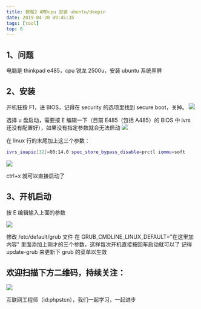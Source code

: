 ```yaml
---
title: 教程2 AMDcpu 安装 ubuntu/deepin
date: 2019-04-20 09:45:35
tags: [tool]
top: 0
---
```


## 1、问题

电脑是 thinkpad e485，cpu 锐龙 2500u，安装 ubuntu 系统黑屏

## 2、安装

开机狂按 F1，进 BIOS，记得在 security 的选项里找到 secure boot，关掉。
![](http://ww1.sinaimg.cn/large/a616b9a4gy1g24hxxj2asj20g40c3t9h.jpg)

选择 u 盘启动，需要按 E 编辑一下（目前 E485（包括 A485）的 BIOS 中 ivrs 还没有配置好），如果没有指定参数就会无法启动
![](http://ww1.sinaimg.cn/large/a616b9a4gy1g24hz7s6t5j20g40c3aa9.jpg)

在 linux 行的末尾加上这三个参数：

```bash
ivrs_ioapic[32]=00:14.0 spec_store_bypass_disable=prctl iommu=soft
```

![](http://ww1.sinaimg.cn/large/a616b9a4gy1g24i6l52vwj20g40c3q36.jpg)

ctrl+x 就可以直接启动了

## 3、开机启动

按 E 编辑输入上面的参数

![](http://ww1.sinaimg.cn/large/a616b9a4gy1g24i95d0e2j20g40c3mxf.jpg)

修改 /etc/default/grub 文件
在 GRUB_CMDLINE_LINUX_DEFAULT="在这里加内容" 里面添加上刚才的三个参数，这样每次开机直接按回车启动就可以了
记得 update-grub 来更新下 grub 的菜单以生效

## 欢迎扫描下方二维码，持续关注：

![](https://ww1.sinaimg.cn/large/a616b9a4gy1g4xzv954a4j20760763yo.jpg)

互联网工程师（id:phpstcn），我们一起学习，一起进步
